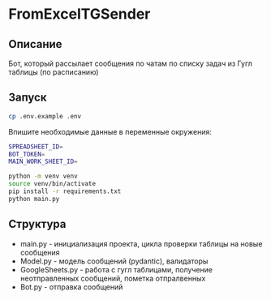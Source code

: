 # FromExcelTGSender

## Описание
Бот, который рассылает сообщения по чатам по списку задач из Гугл таблицы (по расписанию)

## Запуск
```bash
cp .env.example .env
```

Впишите необходимые данные в переменные окружения:
```bash
SPREADSHEET_ID=
BOT_TOKEN=
MAIN_WORK_SHEET_ID=
```

```bash
python -m venv venv
source venv/bin/activate
pip install -r requirements.txt
python main.py
```

## Структура
 - main.py - инициализация проекта, цикла проверки таблицы на новые сообщения
 - Model.py - модель сообщений (pydantic), валидаторы
 - GoogleSheets.py - работа с гугл таблицами, получение неотправленных сообщений, пометка отпралвенных
 - Bot.py - отправка сообщений

